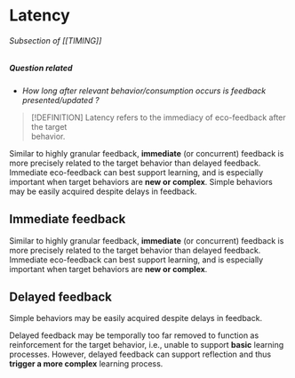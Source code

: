 # Latency
###### Subsection of [[TIMING]]

##### Question related 
- *How long after relevant behavior/consumption occurs is feedback presented/updated ?*

> [!DEFINITION]
Latency refers to the immediacy of eco-feedback after the target  
behavior.

Similar to highly granular feedback, **immediate** (or concurrent) feedback is more precisely related to the target behavior than delayed feedback. 
Immediate eco-feedback can best support learning, and is especially important when target behaviors are **new or complex**. 
Simple behaviors may be easily acquired despite delays in feedback.

## Immediate feedback

Similar to highly granular feedback, **immediate** (or concurrent) feedback is more precisely related to the target behavior than delayed feedback. 
Immediate eco-feedback can best support learning, and is especially important when target behaviors are **new or complex**. 


## Delayed feedback

Simple behaviors may be easily acquired despite delays in feedback.

Delayed feedback may be temporally too far removed to function as reinforcement for the target behavior, i.e., unable to support **basic** learning processes. However, delayed feedback can support reflection and thus **trigger a more complex** learning process.